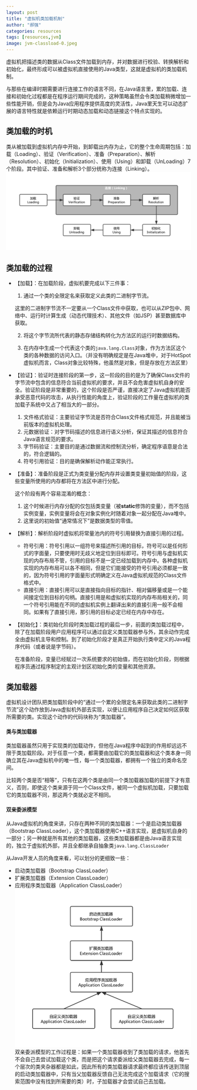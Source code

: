 ```yaml
---
layout: post
title: "虚拟机类加载机制"
author: "郝强"
categories: resources
tags: [resources,jvm]
image: jvm-classload-0.jpeg
---
```


虚拟机把描述类的数据从Class文件加载到内存，并对数据进行校验、转换解析和初始化，最终形成可以被虚拟机直接使用的Java类型，这就是虚拟机的类加载机制。

与那些在编译时期需要进行连接工作的语言不同，在Java语言里，累的加载、连接和初始化过程都是在程序运行期间完成的，这种策略虽然会令类加载稍微增加一些性能开销，但是会为Java应用程序提供高度的灵活性，Java里天生可以动态扩展的语言特性就是依赖运行时期动态加载和动态链接这个特点实现的。

## 类加载的时机
类从被加载到虚拟机内存中开始，到卸载出内存为止，它的整个生命周期包括：加载（Loading）、验证（Verification）、准备（Preparation）、解析（Resolution）、初始化（Initialization）、使用（Using）和卸载（UnLoading）7个阶段。其中验证、准备和解析3个部分统称为连接（Linking）。
![jvm-classload-1](../assets/img/jvm-classload-1.png)

## 类加载的过程

- 【加载】：在加载阶段，虚拟机要完成以下三件事：

  1. 通过一个类的全限定名来获取定义此类的二进制字节流。

    这里的二进制字节流不一定要从一个Class文件中获取，也可以从ZIP包中、网络中、运行时计算生成（动态代理技术）、其他文件（如JSP）甚至数据库中获取。

  2. 将这个字节流所代表的静态存储结构转化为方法区的运行时数据结构。

  3. 在内存中生成一个代表这个类的`java.lang.Class`对象，作为方法区这个类的各种数据的访问入口。（并没有明确规定是在Java堆中，对于HotSpot虚拟机而言，Class对象比较特殊，他虽然是对象，但是存放在方法区里）

- 【验证】：验证时连接阶段的第一步，这一阶段的目的是为了确保Class文件的字节流中包含的信息符合当前虚拟机的要求，并且不会危害虚拟机自身的安全。验证阶段是非常重要的，这个阶段是否严谨，直接决定了Java虚拟机能否承受恶意代码的攻击，从执行性能的角度上，验证阶段的工作量在虚拟机的类加载子系统中又占了相当大的一部分。

  1. 文件格式验证：主要验证字节流是否符合Class文件格式规范，并且能被当前版本的虚拟机处理。
  2. 元数据验证：对字节码描述的信息进行语义分析，保证其描述的信息符合Java语言规范的要求。
  3. 字节码验证：主要目的是通过数据流和控制流分析，确定程序语意是合法的，符合逻辑的。
  4. 符号引用验证：目的是确保解析动作能正常执行。

- 【准备】：准备阶段是正式为类变量分配内存并设置类变量初始值的阶段，这些变量所使用的内存都将在方法区中进行分配。

  这个阶段有两个容易混淆的概念：

  1. 这个时候进行内存分配的仅包括类变量（被**static**修饰的变量），而不包括实例变量，实例变量将会在对象实例化时随着对象一起分配在Java堆中。
  2. 这里说的初始值“通常情况下”是数据类型的零值。

- 【解析】：解析阶段时虚拟机将常量池内的符号引用替换为直接引用的过程。

  - 符号引用：符号引用以一组符号来描述所引用的目标，符号可以是任何形式的字面量，只要使用时无歧义地定位到目标即可。符号引用与虚拟机实现的内存布局不管，引用的目标不是一定已经加载到内存中。各种虚拟机实现的内存布局可以各不相同，但是它们能接受的符号引用必须都是一致的，因为符号引用的字面量形式明确定义在Java虚拟机规范的Class文件格式中。
  - 直接引用：直接引用可以是直接指向目标的指针、相对偏移量或是一个能间接定位到目标的句柄。直接引用是和虚拟机实现的内存布局相关的，同一个符号引用能在不同的虚拟机实例上翻译出来的直接引用一般不会相同。如果有了直接引用，那引用的目标必定已经在内存中存在。

- 【初始化】：类初始化阶段时类加载过程的最后一步，前面的类加载过程中，除了在加载阶段用户应用程序可以通过自定义类加载器参与外，其余动作完成全由虚拟机主导和控制。到了初始化阶段才是真正开始执行类中定义的Java程序代码（或者说是字节码）。

  在准备阶段，变量已经赋过一次系统要求的初始值，而在初始化阶段，则根据程序员通过程序制定的主观计划区初始化类的变量和其他资源。



## 类加载器

虚拟机设计团队把类加载阶段中的“通过一个累的全限定名来获取此类的二进制字节流”这个动作放到Java虚拟机外部去实现，以便让应用程序自己决定如何区获取所需要的类。实现这个动作的代码块称为“类加载器”。

#### 类与类加载器

类加载器虽然只用于实现类的加载动作，但他在Java程序中起到的作用却远远不限于类加载阶段。对于任意一个类，都需要由加载它的类加载器和这个类本身一同确立其在Java虚拟机中的唯一性，每一个类加载器，都拥有一个独立的类命名空间。

比较两个类是否“相等”，只有在这两个类是由同一个类加载器加载的前提下才有意义，否则，即使这个类来源于同一个Class文件，被同一个虚拟机加载，只要加载它的类加载器不同，那这两个类就必定不相同。

#### 双亲委派模型

从Java虚拟机的角度来讲，只存在两种不同的类加载器：一个是启动类加载器（Bootstrap ClassLoader），这个类加载器使用C++语言实现，是虚拟机自身的一部分；另一种就是所有其他的类加载器，这些类加载器都是由Java语言实现的，独立于虚拟机外部，并且全都继承自抽象类`java.lang.ClassLoader`

从Java开发人员的角度来看，可以划分的更细致一些：

- 启动类加载器（Bootstrap ClassLoader）
- 扩展类加载器（Extension ClassLoader）
- 应用程序类加载器（Application ClassLoader）
![jvm-classload-2](../assets/img/jvm-classload-2.png)
双亲委派模型的工作过程是：如果一个类加载器收到了类加载的请求，他首先不会自己去尝试加载这个类，而是把这个请求委派给父类加载器去完成，每一个层次的类夹杂器都是如此，因此所有的类加载器请求最终都应该传送到顶层的启动类加载器中，只有当父加载器反馈自己无法完成这个加载请求（它的搜索范围中没有找到所需要的类）时，子加载器才会尝试自己去加载。